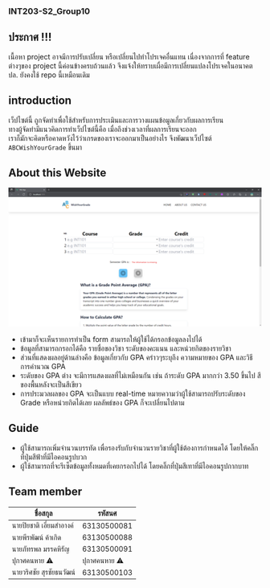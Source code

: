 ### INT203-S2_Group10
## ประกาศ !!!
เนื้อหา project อาจมีการปรับเปลี่ยน หรือเปลี่ยนไปทำโปรเจคอื่นแทน เนื่องจากการที่ feature ต่างๆของ project นี้ค่อนข้างครบถ้วนแล้ว จึงแจ้งให้ทราบเผื่อมีการเปลี่ยนแปลงโปรเจคในอนาคต <br>
ปล. ยังคงใช้ repo นี้เหมือนเดิม
## introduction
เว็ปไซต์นี้ ถูกจัดทำเพื่อใช้สำหรับการประเมินและการวางแผนข้อมูลเกี่ยวกับผลการเรียน <br>
ทางผู้จัดทำมีแนวคิดการทำเว็ปไซต์นี้คือ เมื่อถึงช่วงเวลาที่ผลการเรียนจะออก <br>
เราก็มักจะคิดหรือคาดหวังไว้ว่าเกรดของเราจะออกมาเป็นอย่างไร จึงพัฒนาเว็ปไซต์ `ABCWishYourGrade` ขึ้นมา <br>
## About this Website
![page](https://github.com/Joe-sit/INT203-Group-Project/blob/master/page.png)
- เข้ามาก็จะเห็นรายการทำเป็น form สามารถให้ผู้ใช้ได้กรอกข้อมูลลงไปได้
- ข้อมูลที่สามารถกรอกได้คือ รายชื่อของวิชา ระดับของคะแนน และหน่วยกิตของรายวิชา
- ส่วนที่แสดงผลอยู่ด้านล่างคือ ข้อมูลเกี่ยวกับ GPA คร่าวๆระบุถึง ความหมายของ GPA และวิธีการคำนวณ GPA
- ระดับของ GPA ต่าง จะมีการแสดงผลที่ไม่เหมือนกัน เช่น ถ้าระดับ GPA มากกว่า 3.50 ขึ้นไป สีของพื้นหลังจะเป็นสีเขียว
- การประมวลผลของ GPA จะเป็นแบบ real-time หมายความว่าผู้ใช้สามารถปรับระดับของ Grade หรือหน่วยกิตได้เลย ผลลัพธ์ของ GPA ก็จะเปลี่ยนไปตาม

## Guide 
- ผู้ใช้สามารถเพิ่มจำนวนบรรทัด เพื่อรองรับกับจำนวนรายวิชาที่ผู้ใช้ต้องการกำหนดได้ โดยให้คลิ๊กที่ปุ่มสีฟ้าที่มีไอคอนรูปบวก
- ผู้ใช้สามารถที่จะรีเซ็ตข้อมูลทั้งหมดที่เคยกรอกไปได้ โดยคลิ๊กที่ปุ่มสีเทาที่มีไอคอนรูปกากบาท

## Team member
| ชื่อสกุล | รหัสนศ |
| ------------- | ------------- |
| นายปิยชาติ เอี่ยมสำอางค์  | 63130500081  |
| นายพีรพัฒน์ ค้าเกิด  | 63130500088  |
| นายภัทรพล มรรคหิรัญ  | 63130500091 |
| ปุกาศคนหาย ⚠️ | ปุกาศคนหาย ⚠️|
| นายวริศชัย สุรชัยธนวัฒน์  | 63130500103 |


